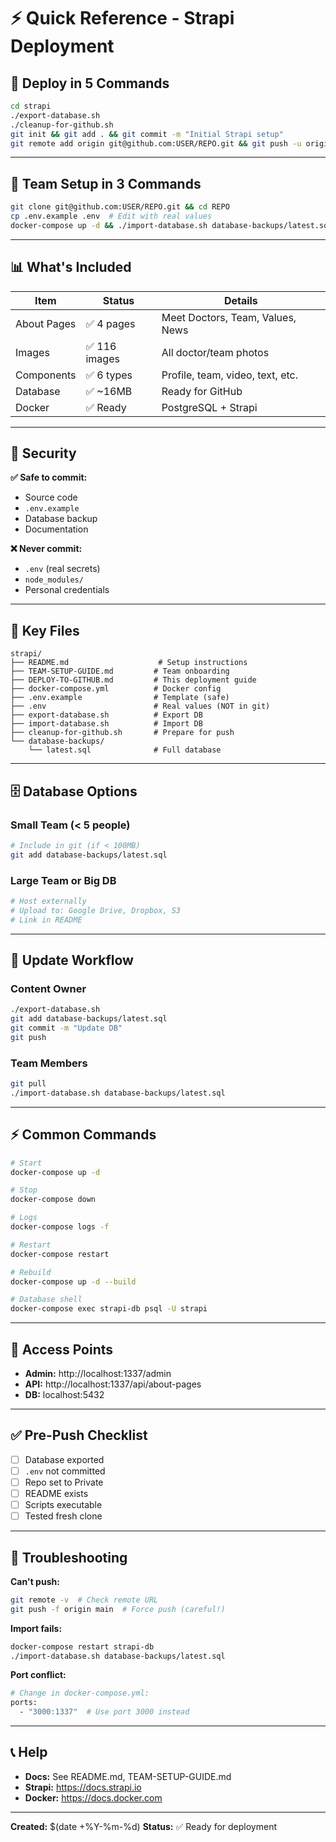 # ⚡ Quick Reference - Strapi Deployment

## 🚀 Deploy in 5 Commands

```bash
cd strapi
./export-database.sh
./cleanup-for-github.sh
git init && git add . && git commit -m "Initial Strapi setup"
git remote add origin git@github.com:USER/REPO.git && git push -u origin main
```

---

## 👥 Team Setup in 3 Commands

```bash
git clone git@github.com:USER/REPO.git && cd REPO
cp .env.example .env  # Edit with real values
docker-compose up -d && ./import-database.sh database-backups/latest.sql
```

---

## 📊 What's Included

| Item | Status | Details |
|------|--------|---------|
| About Pages | ✅ 4 pages | Meet Doctors, Team, Values, News |
| Images | ✅ 116 images | All doctor/team photos |
| Components | ✅ 6 types | Profile, team, video, text, etc. |
| Database | ✅ ~16MB | Ready for GitHub |
| Docker | ✅ Ready | PostgreSQL + Strapi |

---

## 🔐 Security

**✅ Safe to commit:**
- Source code
- `.env.example`
- Database backup
- Documentation

**❌ Never commit:**
- `.env` (real secrets)
- `node_modules/`
- Personal credentials

---

## 📝 Key Files

```
strapi/
├── README.md                    # Setup instructions
├── TEAM-SETUP-GUIDE.md         # Team onboarding
├── DEPLOY-TO-GITHUB.md         # This deployment guide
├── docker-compose.yml          # Docker config
├── .env.example                # Template (safe)
├── .env                        # Real values (NOT in git)
├── export-database.sh          # Export DB
├── import-database.sh          # Import DB
├── cleanup-for-github.sh       # Prepare for push
└── database-backups/
    └── latest.sql              # Full database
```

---

## 🗄️ Database Options

### Small Team (< 5 people)
```bash
# Include in git (if < 100MB)
git add database-backups/latest.sql
```

### Large Team or Big DB
```bash
# Host externally
# Upload to: Google Drive, Dropbox, S3
# Link in README
```

---

## 🔄 Update Workflow

### Content Owner
```bash
./export-database.sh
git add database-backups/latest.sql
git commit -m "Update DB"
git push
```

### Team Members
```bash
git pull
./import-database.sh database-backups/latest.sql
```

---

## ⚡ Common Commands

```bash
# Start
docker-compose up -d

# Stop
docker-compose down

# Logs
docker-compose logs -f

# Restart
docker-compose restart

# Rebuild
docker-compose up -d --build

# Database shell
docker-compose exec strapi-db psql -U strapi
```

---

## 🎯 Access Points

- **Admin:** http://localhost:1337/admin
- **API:** http://localhost:1337/api/about-pages
- **DB:** localhost:5432

---

## ✅ Pre-Push Checklist

- [ ] Database exported
- [ ] `.env` not committed
- [ ] Repo set to Private
- [ ] README exists
- [ ] Scripts executable
- [ ] Tested fresh clone

---

## 🚨 Troubleshooting

**Can't push:**
```bash
git remote -v  # Check remote URL
git push -f origin main  # Force push (careful!)
```

**Import fails:**
```bash
docker-compose restart strapi-db
./import-database.sh database-backups/latest.sql
```

**Port conflict:**
```bash
# Change in docker-compose.yml:
ports:
  - "3000:1337"  # Use port 3000 instead
```

---

## 📞 Help

- **Docs:** See README.md, TEAM-SETUP-GUIDE.md
- **Strapi:** https://docs.strapi.io
- **Docker:** https://docs.docker.com

---

**Created:** $(date +%Y-%m-%d)
**Status:** ✅ Ready for deployment
